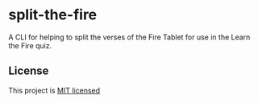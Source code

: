 # split-the-fire

A CLI for helping to split the verses of the Fire Tablet for use in the Learn the Fire quiz.

## License
This project is [MIT licensed](LICENSE)
